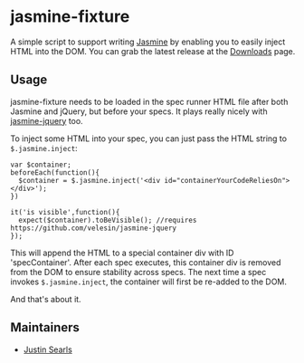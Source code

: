 # jasmine-fixture

A simple script to support writing [Jasmine](http://pivotal.github.com/jasmine) by enabling you to easily inject HTML into the DOM. You can grab the latest release at the [Downloads](https://github.com/searls/jasmine-fixture/downloads) page.

## Usage

jasmine-fixture needs to be loaded in the spec runner HTML file after both Jasmine and jQuery, but before your specs. It plays really nicely with [jasmine-jquery](https://github.com/velesin/jasmine-jquery) too.

To inject some HTML into your spec, you can just pass the HTML string to `$.jasmine.inject`:

    var $container;
    beforeEach(function(){
      $container = $.jasmine.inject('<div id="containerYourCodeReliesOn"></div>');
    })
    
    it('is visible',function(){
      expect($container).toBeVisible(); //requires https://github.com/velesin/jasmine-jquery
    });
    
This will append the HTML to a special container div with ID 'specContainer'. After each spec executes, this container div is removed from the DOM to ensure stability across specs. The next time a spec invokes `$.jasmine.inject`, the container will first be re-added to the DOM.

And that's about it.

## Maintainers

* [Justin Searls](http://about.me/searls)